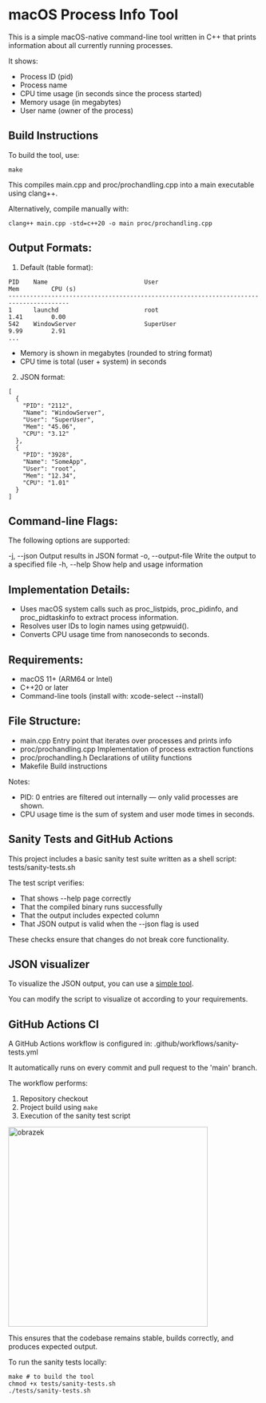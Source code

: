 # macOS Process Info Tool

This is a simple macOS-native command-line tool written in C++ that prints information about all currently running processes.

It shows:
- Process ID (pid)
- Process name
- CPU time usage (in seconds since the process started)
- Memory usage (in megabytes)
- User name (owner of the process)

## Build Instructions

To build the tool, use:
```
make
```

This compiles main.cpp and proc/prochandling.cpp into a main executable using clang++.

Alternatively, compile manually with:
```
clang++ main.cpp -std=c++20 -o main proc/prochandling.cpp
```

## Output Formats:

1. Default (table format):
```
PID    Name                           User                          Mem         CPU (s)
---------------------------------------------------------------------------------------
1      launchd                        root                          1.41        0.00
542    WindowServer                   SuperUser                     9.99        2.91
...
```

- Memory is shown in megabytes (rounded to string format)
- CPU time is total (user + system) in seconds

2. JSON format:

```
[
  {
    "PID": "2112",
    "Name": "WindowServer",
    "User": "SuperUser",
    "Mem": "45.06",
    "CPU": "3.12"
  },
  {
    "PID": "3928",
    "Name": "SomeApp",
    "User": "root",
    "Mem": "12.34",
    "CPU": "1.01"
  }
]
```
## Command-line Flags:

The following options are supported:

  -j, --json           Output results in JSON format
  -o, --output-file    Write the output to a specified file
  -h, --help           Show help and usage information

## Implementation Details:

- Uses macOS system calls such as proc_listpids, proc_pidinfo, and proc_pidtaskinfo to extract process information.
- Resolves user IDs to login names using getpwuid().
- Converts CPU usage time from nanoseconds to seconds.

## Requirements:

- macOS 11+ (ARM64 or Intel)
- C++20 or later
- Command-line tools (install with: xcode-select --install)

## File Structure:

- main.cpp               Entry point that iterates over processes and prints info
- proc/prochandling.cpp  Implementation of process extraction functions
- proc/prochandling.h    Declarations of utility functions
- Makefile               Build instructions


Notes:

- PID: 0 entries are filtered out internally — only valid processes are shown.
- CPU usage time is the sum of system and user mode times in seconds.

## Sanity Tests and GitHub Actions

This project includes a basic sanity test suite written as a shell script:
  tests/sanity-tests.sh

The test script verifies:
- That shows --help page correctly
- That the compiled binary runs successfully
- That the output includes expected column
- That JSON output is valid when the --json flag is used

These checks ensure that changes do not break core functionality.

## JSON visualizer
To visualize the JSON output, you can use a [simple tool](https://github.com/antonvoznia/json-process-visualizer).

You can modify the script to visualize ot according to your requirements.

## GitHub Actions CI


A GitHub Actions workflow is configured in:
  .github/workflows/sanity-tests.yml

It automatically runs on every commit and pull request to the 'main' branch.

The workflow performs:
1. Repository checkout
2. Project build using `make`
3. Execution of the sanity test script
<img width="399" alt="obrazek" src="https://github.com/user-attachments/assets/3280df90-beb3-4e05-956d-2475fda575c5" />


This ensures that the codebase remains stable, builds correctly, and produces expected output.

To run the sanity tests locally:
```
make # to build the tool
chmod +x tests/sanity-tests.sh
./tests/sanity-tests.sh
```
